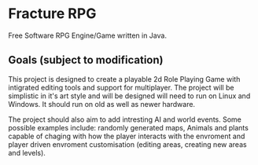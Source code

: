 # Fracture RPG
Free Software RPG Engine/Game written in Java.

## Goals (subject to modification)
This project is designed to create a playable 2d Role Playing Game with intigrated editing tools and support for multiplayer. The project will be simplistic in it's art style and will be designed will need to run on Linux and Windows. It should run on old as well as newer hardware.

The project should also aim to add intresting AI and world events. Some possible examples include: randomly generated maps, Animals and plants capable of chaging with how the player interacts with the envroment and player driven envroment customisation (editing areas, creating new areas and levels).
